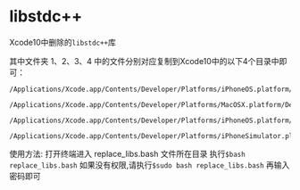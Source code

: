 # libstdc++
Xcode10中删除的`libstdc++`库

其中文件夹 1、2、3、4 中的文件分别对应复制到Xcode10中的以下4个目录中即可：
```
/Applications/Xcode.app/Contents/Developer/Platforms/iPhoneOS.platform/Developer/Library/CoreSimulator/Profiles/Runtimes/iOS.simruntime/Contents/Resources/RuntimeRoot/usr/lib/

/Applications/Xcode.app/Contents/Developer/Platforms/MacOSX.platform/Developer/SDKs/MacOSX.sdk/usr/lib/

/Applications/Xcode.app/Contents/Developer/Platforms/iPhoneOS.platform/Developer/SDKs/iPhoneOS.sdk/usr/lib/

/Applications/Xcode.app/Contents/Developer/Platforms/iPhoneSimulator.platform/Developer/SDKs/iPhoneSimulator.sdk/usr/lib/
```

使用方法:
打开终端进入 replace_libs.bash 文件所在目录
执行`$bash replace_libs.bash`
如果没有权限,请执行`$sudo bash replace_libs.bash` 再输入密码即可
